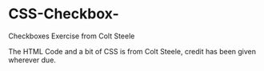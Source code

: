 # CSS-Checkbox-
Checkboxes Exercise from Colt Steele

The HTML Code and a bit of CSS is from Colt Steele, credit has been given wherever due.
